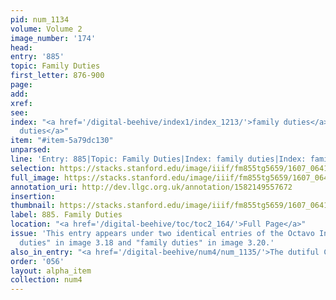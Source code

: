 ```yaml
---
pid: num_1134
volume: Volume 2
image_number: '174'
head:
entry: '885'
topic: Family Duties
first_letter: 876-900
page:
add:
xref:
see:
index: "<a href='/digital-beehive/index1/index_1213/'>family duties</a>|<a href='/digital-beehive/index1/index_1213/'>family
  duties</a>"
item: "#item-5a79dc130"
unparsed:
line: 'Entry: 885|Topic: Family Duties|Index: family duties|Index: family duties|#item-5a79dc130'
selection: https://stacks.stanford.edu/image/iiif/fm855tg5659/1607_0641/928,4196,2816,279/full/0/default.jpg
full_image: https://stacks.stanford.edu/image/iiif/fm855tg5659/1607_0641/full/full/0/default.jpg
annotation_uri: http://dev.llgc.org.uk/annotation/1582149557672
insertion:
thumbnail: https://stacks.stanford.edu/image/iiif/fm855tg5659/1607_0641/928,4196,600,180/250,/0/default.jpg
label: 885. Family Duties
location: "<a href='/digital-beehive/toc/toc2_164/'>Full Page</a>"
issue: 'This entry appears under two identical entries of the Octavo Index: "family
  duties" in image 3.18 and "family duties" in image 3.20.'
also_in_entry: "<a href='/digital-beehive/num4/num_1135/'>The dutiful Childs Promises</a>"
order: '056'
layout: alpha_item
collection: num4
---
```

